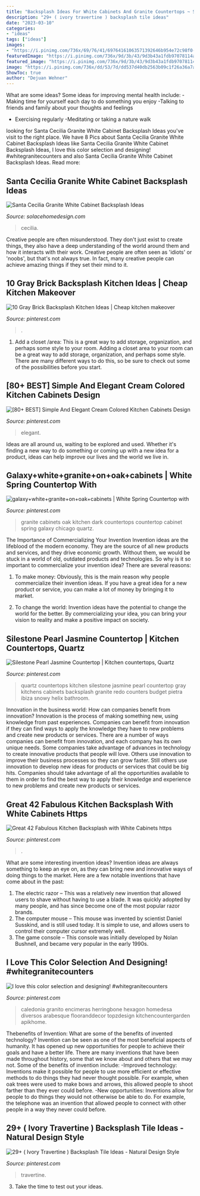 ```yaml
---
title: "Backsplash Ideas For White Cabinets And Granite Countertops ~ Silestone Pearl Jasmine Countertop"
description: "29+ ( ivory travertine ) backsplash tile ideas"
date: "2023-03-10"
categories:
- "ideas"
tags: ["ideas"]
images:
- "https://i.pinimg.com/736x/69/76/41/69764161063571392646b954e72c98f0--dark-oak-cabinets-white-granite.jpg"
featuredImage: "https://i.pinimg.com/736x/9d/3b/43/9d3b43a1fdb97078114ab087e700fc01.jpg"
featured_image: "https://i.pinimg.com/736x/9d/3b/43/9d3b43a1fdb97078114ab087e700fc01.jpg"
image: "https://i.pinimg.com/736x/dd/53/7d/dd537d40db2563b09c1f26a36a7a77ab.jpg"
ShowToc: true
author: "Dejuan Wehner"
---
```



What are some ideas?
Some ideas for improving mental health include: 
-Making time for yourself each day to do something you enjoy 
-Talking to friends and family about your thoughts and feelings 
- Exercising regularly 
-Meditating or taking a nature walk

	

		
looking for Santa Cecilia Granite White Cabinet Backsplash Ideas you've visit to the right place. We have 8 Pics about Santa Cecilia Granite White Cabinet Backsplash Ideas like Santa Cecilia Granite White Cabinet Backsplash Ideas, I love this color selection and designing! #whitegranitecounters and also Santa Cecilia Granite White Cabinet Backsplash Ideas. Read more:
		
    
## Santa Cecilia Granite White Cabinet Backsplash Ideas

<img loading=lazy src="http://www.solacehomedesign.com/wp-content/uploads/2020/11/Santa-Cecilia-Granite-Countertops-White-Cabinet-Cream-Mosaic-Tile-Backsplash-Light-Hardwood-Floor-683x1024.jpg" onerror="this.onerror=null;this.src='https://tse3.mm.bing.net/th?id=OIP.deQoc5ihsWXkoJCzqMQq1gHaLG&amp;pid=15.1';" alt="Santa Cecilia Granite White Cabinet Backsplash Ideas">

_Source: solacehomedesign.com_

>cecilia. 

	

Creative people are often misunderstood. They don't just exist to create things, they also have a deep understanding of the world around them and how it interacts with their work. Creative people are often seen as 'idiots' or 'noobs', but that's not always true. In fact, many creative people can achieve amazing things if they set their mind to it.

    
## 10 Gray Brick Backsplash Kitchen Ideas | Cheap Kitchen Makeover

<img loading=lazy src="https://i.pinimg.com/736x/08/d9/1f/08d91f73f6b79df41af566c0377b555f.jpg" onerror="this.onerror=null;this.src='https://tse1.mm.bing.net/th?id=OIP.b-0DzUsyt1s5xbO5jtL4gwHaLH&amp;pid=15.1';" alt="10 Gray Brick Backsplash Kitchen Ideas | Cheap kitchen makeover">

_Source: pinterest.com_

>. 

	

1. Add a closet /area: This is a great way to add storage, organization, and perhaps some style to your room.
Adding a closet area to your room can be a great way to add storage, organization, and perhaps some style. There are many different ways to do this, so be sure to check out some of the possibilities before you start.

    
## [80+ BEST] Simple And Elegant Cream Colored Kitchen Cabinets Design

<img loading=lazy src="https://i.pinimg.com/736x/dd/53/7d/dd537d40db2563b09c1f26a36a7a77ab.jpg" onerror="this.onerror=null;this.src='https://tse3.mm.bing.net/th?id=OIP.CgNF8GyUs4n0XJxwzILp5wHaKt&amp;pid=15.1';" alt="[80+ BEST] Simple And Elegant Cream Colored Kitchen Cabinets Design">

_Source: pinterest.com_

>elegant. 

	

Ideas are all around us, waiting to be explored and used. Whether it's finding a new way to do something or coming up with a new idea for a product, ideas can help improve our lives and the world we live in.

    
## Galaxy+white+granite+on+oak+cabinets | White Spring Countertop With

<img loading=lazy src="https://i.pinimg.com/736x/69/76/41/69764161063571392646b954e72c98f0--dark-oak-cabinets-white-granite.jpg" onerror="this.onerror=null;this.src='https://tse3.mm.bing.net/th?id=OIP.aS7JvPVHIjfNnsNN2yDP3gAAAA&amp;pid=15.1';" alt="galaxy+white+granite+on+oak+cabinets | White Spring Countertop with">

_Source: pinterest.com_

>granite cabinets oak kitchen dark countertops countertop cabinet spring galaxy chicago quartz. 

	

The Importance of Commercializing Your Invention
Invention ideas are the lifeblood of the modern economy. They are the source of all new products and services, and they drive economic growth. Without them, we would be stuck in a world of old, outdated products and technologies.
So why is it so important to commercialize your invention idea? There are several reasons:

1. To make money: Obviously, this is the main reason why people commercialize their invention ideas. If you have a great idea for a new product or service, you can make a lot of money by bringing it to market.

2. To change the world: Invention ideas have the potential to change the world for the better. By commercializing your idea, you can bring your vision to reality and make a positive impact on society.


    
## Silestone Pearl Jasmine Countertop | Kitchen Countertops, Quartz

<img loading=lazy src="https://i.pinimg.com/736x/ea/59/31/ea5931a91b3964dcc58838a2ec0a6302.jpg" onerror="this.onerror=null;this.src='https://tse4.mm.bing.net/th?id=OIP.O_W01bncYnGffyO4ZRxEpwHaJ3&amp;pid=15.1';" alt="Silestone Pearl Jasmine Countertop | Kitchen countertops, Quartz">

_Source: pinterest.com_

>quartz countertops kitchen silestone jasmine pearl countertop gray kitchens cabinets backsplash granite redo counters budget pietra ibiza snowy helix bathroom. 

	

Innovation in the business world: How can companies benefit from innovation?
Innovation is the process of making something new, using knowledge from past experiences. Companies can benefit from innovation if they can find ways to apply the knowledge they have to new problems and create new products or services. There are a number of ways companies can benefit from innovation, and each company has its own unique needs. Some companies take advantage of advances in technology to create innovative products that people will love. Others use innovation to improve their business processes so they can grow faster. Still others use innovation to develop new ideas for products or services that could be big hits. Companies should take advantage of all the opportunities available to them in order to find the best way to apply their knowledge and experience to new problems and create new products or services.

    
## Great 42 Fabulous Kitchen Backsplash With White Cabinets Https

<img loading=lazy src="https://i.pinimg.com/736x/d3/af/b6/d3afb6c67adc34984ed6bd3cd154dc43.jpg" onerror="this.onerror=null;this.src='https://tse2.mm.bing.net/th?id=OIP.coLsAc--pK4KujPynW-NKQHaJ4&amp;pid=15.1';" alt="Great 42 Fabulous Kitchen Backsplash with White Cabinets https">

_Source: pinterest.com_

>. 

	

What are some interesting invention ideas?
Invention ideas are always something to keep an eye on, as they can bring new and innovative ways of doing things to the market. Here are a few notable inventions that have come about in the past: 
1. The electric razor – This was a relatively new invention that allowed users to shave without having to use a blade. It was quickly adopted by many people, and has since become one of the most popular razor brands. 
2. The computer mouse – This mouse was invented by scientist Daniel Susskind, and is still used today. It is simple to use, and allows users to control their computer cursor extremely well. 
3. The game console – This console was initially developed by Nolan Bushnell, and became very popular in the early 1990s.

    
## I Love This Color Selection And Designing! #whitegranitecounters

<img loading=lazy src="https://i.pinimg.com/736x/9d/3b/43/9d3b43a1fdb97078114ab087e700fc01.jpg" onerror="this.onerror=null;this.src='https://tse1.mm.bing.net/th?id=OIP.t095kIrHRoBjVOxvsS-bHQHaJ4&amp;pid=15.1';" alt="I love this color selection and designing! #whitegranitecounters">

_Source: pinterest.com_

>caledonia granito encimeras herringbone hexagon homedesa diversos arabesque flooranddecor topzdesign kitchencountergarden apikhome. 

	

Thebenefits of Invention: What are some of the benefits of invented technology?
Invention can be seen as one of the most beneficial aspects of humanity. It has opened up new opportunities for people to achieve their goals and have a better life. There are many inventions that have been made throughout history, some that we know about and others that we may not. Some of the benefits of invention include: 
-Improved technology: Inventions make it possible for people to use more efficient or effective methods to do things they had never thought possible. For example, when oak trees were used to make bows and arrows, this allowed people to shoot farther than they ever could before. 
-New opportunities: Inventions allow for people to do things they would not otherwise be able to do. For example, the telephone was an invention that allowed people to connect with other people in a way they never could before.

    
## 29+ ( Ivory Travertine ) Backsplash Tile Ideas - Natural Design Style

<img loading=lazy src="https://i.pinimg.com/736x/4c/89/31/4c893147ce01eb0565f2418db8b4a837.jpg" onerror="this.onerror=null;this.src='https://tse2.mm.bing.net/th?id=OIP._fQnKG193D18EARPWGaisAHaLH&amp;pid=15.1';" alt="29+ ( Ivory Travertine ) Backsplash Tile Ideas - Natural Design Style">

_Source: pinterest.com_

>travertine. 

	

3. Take the time to test out your ideas.

